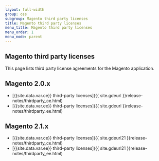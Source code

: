 ```yaml
---
layout: full-width
group: oss
subgroup: Magento third party licenses
title: Magento third party licenses
menu_title: Magento third party licenses
menu_order: 1
menu_node: parent
---
```


## Magento third party licenses

This page lists third party license agreements for the Magento application.

## Magento 2.0.x

*	[{{site.data.var.ce}} third-party licenses]({{ site.gdeurl }}release-notes/thirdparty_ce.html)
*	[{{site.data.var.ee}} third-party licenses]({{ site.gdeurl }}release-notes/thirdparty_ee.html)

## Magento 2.1.x

*	[{{site.data.var.ce}} third-party licenses]({{ site.gdeurl21 }}release-notes/thirdparty_ce.html)
*	[{{site.data.var.ee}} third-party licenses]({{ site.gdeurl21 }}release-notes/thirdparty_ee.html)
